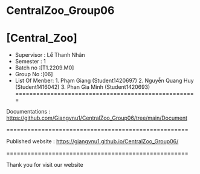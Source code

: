 # CentralZoo_Group06
[Central_Zoo]
====================================================
+ Supervisor                         : Lể Thanh Nhân
+ Semester                           : 1
+ Batch no                           :[T1.2209.M0] 
+ Group No                           :[06]
+ List Of Menber:
          1. Phạm Giang       (Student1420697)
          2. Nguyễn Quang Huy (Student1416042)
          3. Phan Gia Minh    (Student1420693)
====================================================

Documentations : https://github.com/Giangvnu1/CentralZoo_Group06/tree/main/Document

====================================================

Published website : https://giangvnu1.github.io/CentralZoo_Group06/

====================================================

Thank you for visit our website
